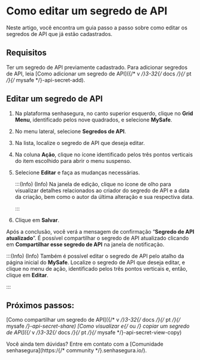 # Como editar um segredo de API

Neste artigo, você encontra um guia passo a passo sobre como editar os segredos de API que já estão cadastrados.

## Requisitos

Ter um segredo de API previamente cadastrado. Para adicionar segredos de API, leia [Como adicionar um segredo de API]({/* v */}3-32{/* docs */}{/* pt */}{/* mysafe */}-api-secret-add).

## Editar um segredo de API

1. Na plataforma senhasegura, no canto superior esquerdo, clique no **Grid Menu**, identificado pelos nove quadrados, e selecione **MySafe**.
2. No menu lateral, selecione **Segredos de API**. 
3. Na lista, localize o segredo de API que deseja editar.
4. Na coluna **Ação**, clique no ícone identificado pelos três pontos verticais do item escolhido para abrir o menu suspenso.
5. Selecione **Editar** e faça as mudanças necessárias.

    :::(Info) (Info)
    Na janela de edição, clique no ícone de olho para visualizar detalhes relacionados ao criador do segredo de API e a data da criação, bem como o autor da última alteração e sua respectiva data. 

    :::

6. Clique em **Salvar**.

Após a conclusão, você verá a mensagem de confirmação “**Segredo de API atualizado**”. É possível compartilhar o segredo de API atualizado clicando em **Compartilhar esse segredo de API** na janela de notificação.

:::(Info) (Info)
Também é possível editar o segredo de API pelo atalho da página inicial do **MySafe**. Localize o segredo de API que deseja editar, e clique no menu de ação, identificado pelos três pontos verticais e, então, clique em **Editar**.

:::


## Próximos passos:
[Como compartilhar um segredo de API]({/* v */}3-32{/* docs */}{/* pt */}{/* mysafe */}-api-secret-share)
[Como visualizar e{/* ou */} copiar um segredo de API]({/* v */}3-32{/* docs */}{/* pt */}{/* mysafe */}-api-secret-view-copy)

Você ainda tem dúvidas? Entre em contato com a [Comunidade senhasegura](https:/{/* community */}.senhasegura.io/).
